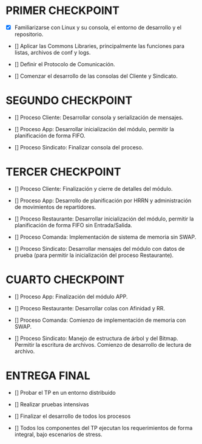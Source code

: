 
# PRIMER CHECKPOINT

- [X] Familiarizarse con Linux y su consola, el entorno de desarrollo y el repositorio.

- [] Aplicar las Commons Libraries, principalmente las funciones para listas, archivos de conf y logs. 

- [] Definir el Protocolo de Comunicación.

- [] Comenzar el desarrollo de las consolas del Cliente y Sindicato.


# SEGUNDO CHECKPOINT

- [] Proceso Cliente: Desarrollar consola y serialización de mensajes.

- [] Proceso App: Desarrollar inicialización del módulo, permitir la planificación de forma FIFO.

- [] Proceso Sindicato: Finalizar consola del proceso.


# TERCER CHECKPOINT

- [] Proceso Cliente: Finalización y cierre de detalles del módulo.

- [] Proceso App: Desarrollo de planificación por HRRN y administración de movimientos de repartidores.

- [] Proceso Restaurante: Desarrollar inicialización del módulo, permitir la planificación de forma FIFO sin Entrada/Salida.

- [] Proceso Comanda: Implementación de sistema de memoria sin SWAP.

- [] Proceso Sindicato: Desarrollar mensajes del módulo con datos de prueba (para permitir la inicialización del proceso Restaurante).

# CUARTO CHECKPOINT



- [] Proceso App: Finalización del módulo APP.

- [] Proceso Restaurante: Desarrollar colas con Afinidad y RR.

- [] Proceso Comanda: Comienzo de implementación de memoria con SWAP.

- [] Proceso Sindicato: Manejo de estructura de árbol y del Bitmap. Permitir la escritura de archivos. Comienzo de desarrollo de lectura de archivo.

# ENTREGA FINAL


- [] Probar el TP en un entorno distribuido

- [] Realizar pruebas intensivas

- [] Finalizar el desarrollo de todos los procesos

- [] Todos los componentes del TP ejecutan los requerimientos de forma integral, bajo escenarios de stress.


